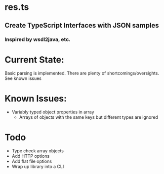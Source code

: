 # res.ts 
## Create TypeScript Interfaces with JSON samples
### Inspired by wsdl2java, etc.

# Current State:
Basic parsing is implemented. There are plenty of shortcomings/oversights. See known issues

# Known Issues:
* Variably typed object properties in array
  * Arrays of objects with the same keys but different types are ignored 

# Todo
* Type check array objects
* Add HTTP options
* Add flat file options
* Wrap up library into a CLI